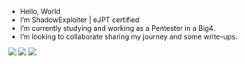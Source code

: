 - Hello, World 
- I’m ShadowExploiter | eJPT certified
- I’m currently studying and working as a Pentester in a Big4.
- I’m looking to collaborate sharing my journey and some write-ups.

<div>
  <a href="https://www.instagram.com/3ll10td3ds3c/" target="_blank"><img src="https://img.shields.io/badge/Instagram-E4405F?style=for-the-badge&logo=instagram&logoColor=white"></a>  <a href="https://twitter.com/Leandro95268916" target="_blank"><img src="https://img.shields.io/badge/Twitter-1DA1F2?style=for-the-badge&logo=twitter&logoColor=white"></a>  <a href="https://discord.com/channels/@3ll10t#1787" target="_blank"><img src="https://img.shields.io/badge/Discord-7289DA?style=for-the-badge&logo=discord&logoColor=white"></a>

</div>
